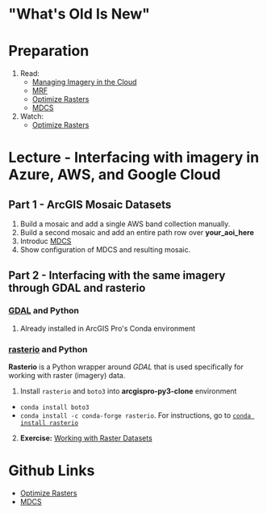 # "What's Old Is New"

# Preparation
1. Read:
    - [Managing Imagery in the Cloud](http://proceedings.esri.com/library/userconf/proc17/tech-workshops/tw_630-625.pdf)
    - [MRF](https://community.esri.com/thread/212729-mrf-s3-mosaics-caches-and-optimization)
    - [Optimize Rasters](https://github.com/Esri/OptimizeRasters)
    - [MDCS](https://github.com/Esri/mdcs-py)
2. Watch:
    - [Optimize Rasters](https://www.youtube.com/watch?v=NEu0BYA1jAA)

# Lecture - Interfacing with imagery in Azure, AWS, and Google Cloud
## Part 1 - ArcGIS Mosaic Datasets
1. Build a mosaic and add a single AWS band collection manually.
2. Build a second mosaic and add an entire path row over **your_aoi_here**
3. Introduc [MDCS](https://github.com/Esri/mdcs-py)
4. Show configuration of MDCS and resulting mosaic.

## Part 2 - Interfacing with the same imagery through GDAL and rasterio

### [GDAL](https://pypi.org/project/GDAL/) and Python
1. Already installed in ArcGIS Pro's Conda environment

### [rasterio](https://rasterio.readthedocs.io/en/stable/) and Python
**Rasterio** is a Python wrapper around *GDAL* that is used specifically for working with raster (imagery) data.

1. Install ```rasterio``` and ```boto3``` into **arcgispro-py3-clone** environment
  - ```conda install boto3```
  - ```conda install -c conda-forge rasterio```. For instructions, go to [```conda install rasterio```](https://github.com/conda-forge/rasterio-feedstock)
2. **Exercise:** [Working with Raster Datasets](https://geohackweek.github.io/raster/04-workingwithrasters/)

# Github Links
  - [Optimize Rasters](https://github.com/Esri/OptimizeRasters)
  - [MDCS](https://github.com/Esri/mdcs-py)
